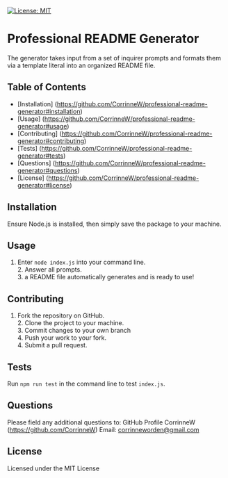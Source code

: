 [![License: MIT](https://img.shields.io/badge/License-MIT-yellow.svg)](https://opensource.org/licenses/MIT)

 # Professional README Generator  
 The generator takes input from a set of inquirer prompts and formats them via a template literal into an organized README file. 

 ## Table of Contents  
 * [Installation] (https://github.com/CorrinneW/professional-readme-generator#installation)
 * [Usage] (https://github.com/CorrinneW/professional-readme-generator#usage)
 * [Contributing] (https://github.com/CorrinneW/professional-readme-generator#contributing)
 * [Tests] (https://github.com/CorrinneW/professional-readme-generator#tests)
 * [Questions] (https://github.com/CorrinneW/professional-readme-generator#questions)
 * [License] (https://github.com/CorrinneW/professional-readme-generator#license)

 ## Installation  
 Ensure Node.js is installed, then simply save the package to your machine. 

 ## Usage  
 1. Enter ```node index.js``` into your command line.<br/>2. Answer all prompts.<br/>3. a README file automatically generates and is ready to use!  

 ## Contributing  
 1. Fork the repository on GitHub.<br/>2. Clone the project to your machine.<br/>3. Commit changes to your own branch<br/>4. Push your work to your fork.<br/>4. Submit a pull request.  

 ## Tests  
 Run ```npm run test``` in the command line to test ```index.js```. 

 ## Questions  
 Please field any additional questions to: GitHub Profile CorrinneW (https://github.com/CorrinneW) Email: corrinneworden@gmail.com
 
 ## License
 Licensed under the MIT License
